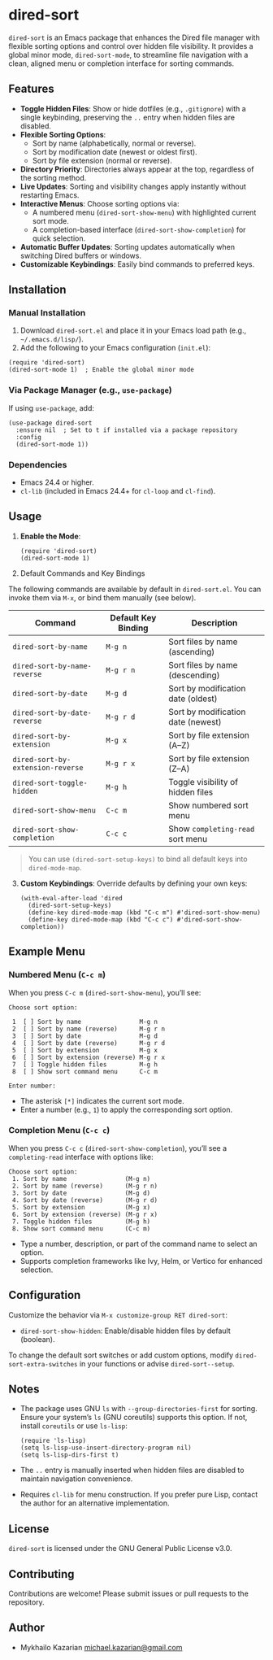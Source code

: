 # dired-sort

`dired-sort` is an Emacs package that enhances the Dired file manager with flexible sorting options and control over hidden file visibility. It provides a global minor mode, `dired-sort-mode`, to streamline file navigation with a clean, aligned menu or completion interface for sorting commands.

## Features

- **Toggle Hidden Files**: Show or hide dotfiles (e.g., `.gitignore`) with a single keybinding, preserving the `..` entry when hidden files are disabled.
- **Flexible Sorting Options**:
  - Sort by name (alphabetically, normal or reverse).
  - Sort by modification date (newest or oldest first).
  - Sort by file extension (normal or reverse).
- **Directory Priority**: Directories always appear at the top, regardless of the sorting method.
- **Live Updates**: Sorting and visibility changes apply instantly without restarting Emacs.
- **Interactive Menus**: Choose sorting options via:
  - A numbered menu (`dired-sort-show-menu`) with highlighted current sort mode.
  - A completion-based interface (`dired-sort-show-completion`) for quick selection.
- **Automatic Buffer Updates**: Sorting updates automatically when switching Dired buffers or windows.
- **Customizable Keybindings**: Easily bind commands to preferred keys.

## Installation

### Manual Installation

1. Download `dired-sort.el` and place it in your Emacs load path (e.g., `~/.emacs.d/lisp/`).
2. Add the following to your Emacs configuration (`init.el`):

```emacs-lisp
(require 'dired-sort)
(dired-sort-mode 1)  ; Enable the global minor mode
```

### Via Package Manager (e.g., `use-package`)

If using `use-package`, add:

```emacs-lisp
(use-package dired-sort
  :ensure nil  ; Set to t if installed via a package repository
  :config
  (dired-sort-mode 1))
```

### Dependencies

- Emacs 24.4 or higher.
- `cl-lib` (included in Emacs 24.4+ for `cl-loop` and `cl-find`).

## Usage

1. **Enable the Mode**:

   ```emacs-lisp
   (require 'dired-sort)
   (dired-sort-mode 1)
   ```

2. Default Commands and Key Bindings

The following commands are available by default in `dired-sort.el`. You can invoke them via `M-x`, or bind them manually (see below).

| Command                          | Default Key Binding | Description                        |
|----------------------------------|----------------------|------------------------------------|
| `dired-sort-by-name`            | `M-g n`              | Sort files by name (ascending)     |
| `dired-sort-by-name-reverse`    | `M-g r n`            | Sort files by name (descending)    |
| `dired-sort-by-date`            | `M-g d`              | Sort by modification date (oldest) |
| `dired-sort-by-date-reverse`    | `M-g r d`            | Sort by modification date (newest) |
| `dired-sort-by-extension`       | `M-g x`              | Sort by file extension (A–Z)       |
| `dired-sort-by-extension-reverse`| `M-g r x`            | Sort by file extension (Z–A)       |
| `dired-sort-toggle-hidden`      | `M-g h`              | Toggle visibility of hidden files  |
| `dired-sort-show-menu`          | `C-c m`              | Show numbered sort menu            |
| `dired-sort-show-completion`    | `C-c c`              | Show `completing-read` sort menu   |

> You can use `(dired-sort-setup-keys)` to bind all default keys into `dired-mode-map`.

3. **Custom Keybindings**: Override defaults by defining your own keys:

   ```emacs-lisp
   (with-eval-after-load 'dired
     (dired-sort-setup-keys)
     (define-key dired-mode-map (kbd "C-c m") #'dired-sort-show-menu)
     (define-key dired-mode-map (kbd "C-c c") #'dired-sort-show-completion))
   ```

## Example Menu

### Numbered Menu (`C-c m`)

When you press `C-c m` (`dired-sort-show-menu`), you’ll see:

```text
Choose sort option:

 1  [ ] Sort by name                M-g n
 2  [ ] Sort by name (reverse)      M-g r n
 3  [ ] Sort by date                M-g d
 4  [ ] Sort by date (reverse)      M-g r d
 5  [ ] Sort by extension           M-g x
 6  [ ] Sort by extension (reverse) M-g r x
 7  [ ] Toggle hidden files         M-g h
 8  [ ] Show sort command menu      C-c m

Enter number:
```

- The asterisk `[*]` indicates the current sort mode.
- Enter a number (e.g., `1`) to apply the corresponding sort option.

### Completion Menu (`C-c c`)

When you press `C-c c` (`dired-sort-show-completion`), you’ll see a `completing-read` interface with options like:

```text
Choose sort option:
 1. Sort by name                (M-g n)
 2. Sort by name (reverse)      (M-g r n)
 3. Sort by date                (M-g d)
 4. Sort by date (reverse)      (M-g r d)
 5. Sort by extension           (M-g x)
 6. Sort by extension (reverse) (M-g r x)
 7. Toggle hidden files         (M-g h)
 8. Show sort command menu      (C-c m)
```

- Type a number, description, or part of the command name to select an option.
- Supports completion frameworks like Ivy, Helm, or Vertico for enhanced selection.

## Configuration

Customize the behavior via `M-x customize-group RET dired-sort`:

- `dired-sort-show-hidden`: Enable/disable hidden files by default (boolean).

To change the default sort switches or add custom options, modify `dired-sort-extra-switches` in your functions or advise `dired-sort--setup`.

## Notes

- The package uses GNU `ls` with `--group-directories-first` for sorting. Ensure your system’s `ls` (GNU coreutils) supports this option. If not, install `coreutils` or use `ls-lisp`:

  ```emacs-lisp
  (require 'ls-lisp)
  (setq ls-lisp-use-insert-directory-program nil)
  (setq ls-lisp-dirs-first t)
  ```

- The `..` entry is manually inserted when hidden files are disabled to maintain navigation convenience.
- Requires `cl-lib` for menu construction. If you prefer pure Lisp, contact the author for an alternative implementation.

## License

`dired-sort` is licensed under the GNU General Public License v3.0.

## Contributing

Contributions are welcome! Please submit issues or pull requests to the repository.

## Author

- Mykhailo Kazarian <michael.kazarian@gmail.com>
